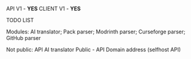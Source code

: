 API V1 - **YES**
CLIENT V1 - **YES**

TODO LIST

Modules: AI translator; Pack parser; Modrinth parser; Curseforge parser; GitHub parser

Not public: API AI translator 
Public - API Domain address (selfhost API)
